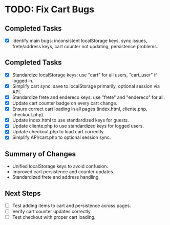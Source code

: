 # TODO: Fix Cart Bugs

## Completed Tasks
- [x] Identify main bugs: inconsistent localStorage keys, sync issues, frete/address keys, cart counter not updating, persistence problems.

## Completed Tasks
- [x] Standardize localStorage keys: use "cart" for all users, "cart_user" if logged in.
- [x] Simplify cart sync: save to localStorage primarily, optional session via API.
- [x] Standardize frete and endereco keys: use "frete" and "endereco" for all.
- [x] Update cart counter badge on every cart change.
- [x] Ensure correct cart loading in all pages (index.html, cliente.php, checkout.php).
- [x] Update index.html to use standardized keys for guests.
- [x] Update cliente.php to use standardized keys for logged users.
- [x] Update checkout.php to load cart correctly.
- [x] Simplify API/cart.php to optional session sync.

## Summary of Changes
- Unified localStorage keys to avoid confusion.
- Improved cart persistence and counter updates.
- Standardized frete and address handling.

## Next Steps
- [ ] Test adding items to cart and persistence across pages.
- [ ] Verify cart counter updates correctly.
- [ ] Test checkout with proper cart loading.

